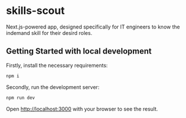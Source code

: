 # skills-scout

Next.js-powered app, designed specifically for IT engineers to know the indemand skill for their desird roles.

## Getting Started with local development

Firstly, install the necessary requirements:

```bash
npm i
```

Secondly, run the development server:

```bash
npm run dev
```

Open [http://localhost:3000](http://localhost:3000) with your browser to see the result.

